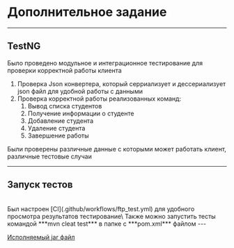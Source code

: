 # Дополнительное задание
---
## TestNG

Было проведено модульное и интеграционное тестирование для проверки корректной работы клиента

1. Проверка Json конвертера, который серриализует и дессериализует json файл для удобной работы с данными
2. Проверка корректной работы реализованных команд:
     1. Вывод списка студентов
     2. Получение информации о студенте
     3. Добавление студента
     4. Удаление студента
     5. Завершение работы
  
Были проверены различные данные с которыми может работать клиент, различные тестовые случаи 

---
## Запуск тестов

<br/>
Был настроен [CI](.github/workflows/ftp_test.yml) для удобного просмотра результатов тестирование\
Также можно запустить тесты командой ***mvn cleat test*** в папке с ***pom.xml*** файлом
---

[Исполняемый jar файл](FtpClientTest.jar)
